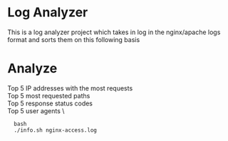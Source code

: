 # Log Analyzer
 This is a log analyzer project which takes in log in the nginx/apache logs format and sorts them on this following basis 

# Analyze
Top 5 IP addresses with the most requests \
Top 5 most requested paths \
Top 5 response status codes \
Top 5 user agents \

```
  bash 
  ./info.sh nginx-access.log
```

 
